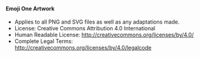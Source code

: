 #### Emoji One Artwork

*  Applies to all PNG and SVG files as well as any adaptations made.
*  License: Creative Commons Attribution 4.0 International
*  Human Readable License: http://creativecommons.org/licenses/by/4.0/
*  Complete Legal Terms: http://creativecommons.org/licenses/by/4.0/legalcode
